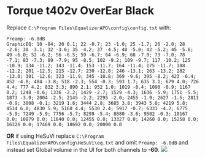 # Torque t402v OverEar Black
Replace `C:\Program Files\EqualizerAPO\config\config.txt` with:
```
Preamp: -6.0dB
GraphicEQ: 10 -84; 20 0.1; 22 -0.7; 23 -1.0; 25 -1.7; 26 -2.0; 28 -2.6; 30 -3.1; 32 -3.6; 35 -4.2; 37 -4.5; 40 -5.0; 42 -5.2; 45 -5.6; 49 -6.0; 52 -6.2; 56 -6.5; 59 -6.7; 64 -6.9; 68 -7.0; 73 -7.0; 78 -7.1; 83 -7.3; 89 -7.9; 95 -8.5; 102 -9.2; 109 -9.7; 117 -10.2; 125 -10.9; 134 -11.2; 143 -11.4; 153 -11.7; 164 -11.4; 175 -11.7; 188 -12.2; 201 -12.5; 215 -12.7; 230 -12.8; 246 -13.1; 263 -13.2; 282 -13.0; 301 -12.6; 323 -11.9; 345 -10.8; 369 -9.6; 395 -8.2; 423 -6.4; 452 -4.8; 484 -3.8; 518 -2.3; 554 -0.3; 593 1.7; 635 3.1; 679 4.0; 726 4.4; 777 4.2; 832 3.3; 890 2.1; 952 1.0; 1019 -0.4; 1090 -0.9; 1167 0.2; 1248 -0.6; 1336 -2.2; 1429 -2.7; 1529 -4.3; 1636 -5.9; 1751 -5.5; 1873 -3.9; 2004 -2.5; 2145 -2.2; 2295 -2.0; 2455 -1.9; 2627 -1.5; 2811 -0.9; 3008 -0.1; 3219 1.6; 3444 2.8; 3685 3.8; 3943 5.0; 4219 5.8; 4514 6.0; 4830 5.9; 5168 4.4; 5530 2.4; 5917 -0.7; 6331 -4.2; 6775 -5.9; 7249 -5.9; 7756 -5.7; 8299 -5.4; 8880 -3.6; 9502 -0.3; 10167 0.0; 10879 0.0; 11640 0.0; 12455 0.0; 13327 0.0; 14260 0.0; 15258 0.0; 16326 0.0; 17469 0.0; 18692 0.0; 20000 0.0
```
**OR** if using HeSuVi replace `C:\Program Files\EqualizerAPO\config\HeSuVi\eq.txt` and omit `Preamp: -6.0dB` and instead set Global volume in the UI for both channels to **-60**.
![](https://raw.githubusercontent.com/jaakkopasanen/AutoEq/master/results/Innerfidelity%202017/innerfidelity/onear/Torque%20t402v%20OverEar%20Black/Torque%20t402v%20OverEar%20Black.png)